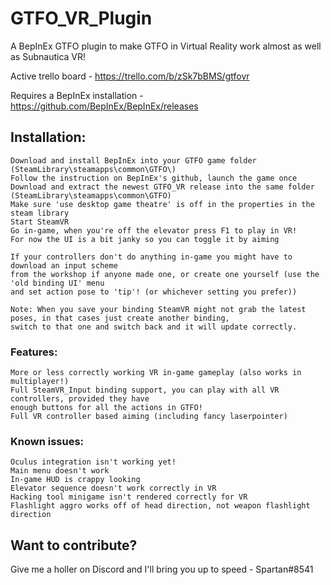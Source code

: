 # GTFO_VR_Plugin
A BepInEx GTFO plugin to make GTFO in Virtual Reality work almost as well as Subnautica VR!

Active trello board - https://trello.com/b/zSk7bBMS/gtfovr

Requires a BepInEx installation - https://github.com/BepInEx/BepInEx/releases 

## Installation: 

	Download and install BepInEx into your GTFO game folder (SteamLibrary\steamapps\common\GTFO\)
	Follow the instruction on BepInEx's github, launch the game once
	Download and extract the newest GTFO_VR release into the same folder (SteamLibrary\steamapps\common\GTFO)
	Make sure 'use desktop game theatre' is off in the properties in the steam library
	Start SteamVR
	Go in-game, when you're off the elevator press F1 to play in VR!
	For now the UI is a bit janky so you can toggle it by aiming
	
	If your controllers don't do anything in-game you might have to download an input scheme 
	from the workshop if anyone made one, or create one yourself (use the 'old binding UI' menu 
	and set action pose to 'tip'! (or whichever setting you prefer))
	
	Note: When you save your binding SteamVR might not grab the latest poses, in that cases just create another binding, 
	switch to that one and switch back and it will update correctly.


	
### Features:
	More or less correctly working VR in-game gameplay (also works in multiplayer!)
	Full SteamVR_Input binding support, you can play with all VR controllers, provided they have 
	enough buttons for all the actions in GTFO!
	Full VR controller based aiming (including fancy laserpointer)
	


### Known issues: 

	Oculus integration isn't working yet!
	Main menu doesn't work
	In-game HUD is crappy looking 
	Elevator sequence doesn't work correctly in VR 
	Hacking tool minigame isn't rendered correctly for VR
	Flashlight aggro works off of head direction, not weapon flashlight direction

## Want to contribute?

Give me a holler on Discord and I'll bring you up to speed - Spartan#8541 
